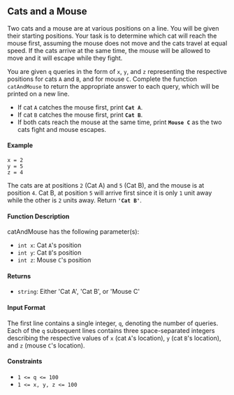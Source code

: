 ## Cats and a Mouse

Two cats and a mouse are at various positions on a line. You will be given their starting positions. Your task is to determine which cat will reach the mouse first, assuming the mouse does not move and the cats travel at equal speed. If the cats arrive at the same time, the mouse will be allowed to move and it will escape while they fight.

You are given `q` queries in the form of `x`, `y`, and `z` representing the respective positions for cats `A` and `B`, and for mouse `C`. Complete the function `catAndMouse` to return the appropriate answer to each query, which will be printed on a new line.

- If cat `A` catches the mouse first, print **`Cat A`**.
- If cat `B` catches the mouse first, print **`Cat B`**.
- If both cats reach the mouse at the same time, print **`Mouse C`** as the two cats fight and mouse escapes.

#### Example

```
x = 2
y = 5
z = 4
```

The cats are at positions `2` (Cat A) and `5` (Cat B), and the mouse is at position `4`. Cat B, at position `5` will arrive first since it is only `1` unit away while the other is `2` units away. Return **`'Cat B'`**.

#### Function Description

catAndMouse has the following parameter(s):

- `int x`: Cat `A`'s position
- `int y`: Cat `B`'s position
- `int z`: Mouse `C`'s position

#### Returns

- `string`: Either 'Cat A', 'Cat B', or 'Mouse C'

#### Input Format

The first line contains a single integer, `q`, denoting the number of queries. Each of the `q` subsequent lines contains three space-separated integers describing the respective values of `x` (cat `A`'s location), `y` (cat `B`'s location), and `z` (mouse `C`'s location).

#### Constraints

- `1 <= q <= 100`
- `1 <= x, y, z <= 100`
